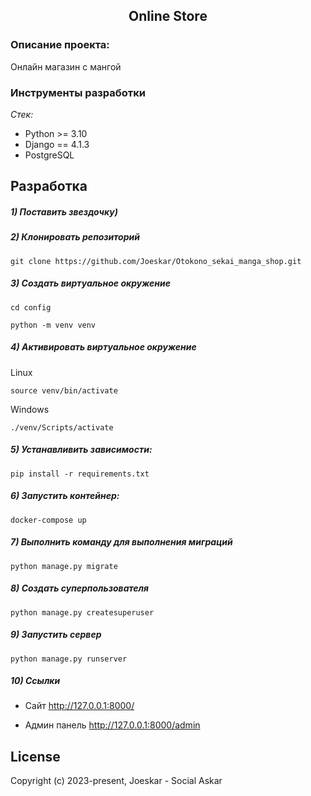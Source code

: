 <h2 align="center">Online Store</h2>

### Описание проекта:

Онлайн магазин c мангой

### Инструменты разработки

*Стек:*

- Python >= 3.10
- Django == 4.1.3
- PostgreSQL

## Разработка

##### 1) Поставить звездочку)

##### 2) Клонировать репозиторий

    git clone https://github.com/Joeskar/Otokono_sekai_manga_shop.git

##### 3) Создать виртуальное окружение

    cd config
    
    python -m venv venv

##### 4) Активировать виртуальное окружение

Linux

    source venv/bin/activate

Windows

    ./venv/Scripts/activate

##### 5) Устанавливить зависимости:

    pip install -r requirements.txt

##### 6) Запустить контейнер:

    docker-compose up

##### 7) Выполнить команду для выполнения миграций

    python manage.py migrate

##### 8) Создать суперпользователя

    python manage.py createsuperuser

##### 9) Запустить сервер

    python manage.py runserver

##### 10) Ссылки

- Сайт http://127.0.0.1:8000/

- Админ панель http://127.0.0.1:8000/admin

## License

Copyright (c) 2023-present, Joeskar - Social Askar

